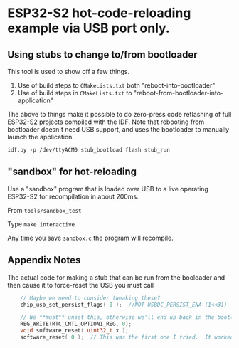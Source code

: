# ESP32-S2 hot-code-reloading example via USB port only.

## Using stubs to change to/from bootloader

This tool is used to show off a few things.
1) Use of build steps to `CMakeLists.txt` both "reboot-into-bootloader"
2) Use of build steps in `CMakeLists.txt` to "reboot-from-bootloader-into-application"

The above to things make it possible to do zero-press code reflashing of full ESP32-S2 projects compiled with the IDF.  Note that rebooting from bootloader doesn't need USB support, and uses the bootloader to manually launch the application.

```
idf.py -p /dev/ttyACM0 stub_bootload flash stub_run
```

## "sandbox" for hot-reloading

Use a "sandbox" program that is loaded over USB to a live operating ESP32-S2 for recompilation in about 200ms.  

From `tools/sandbox_test`

Type `make interactive`

Any time you save `sandbox.c` the program will recompile.


## Appendix Notes

The actual code for making a stub that can be run from the booloader and then cause it to force-reset the USB you must call 

```c
	// Maybe we need to consider tweaking these?
	chip_usb_set_persist_flags( 0 );  //NOT USBDC_PERSIST_ENA (1<<31)

	// We **must** unset this, otherwise we'll end up back in the bootloader.
	REG_WRITE(RTC_CNTL_OPTION1_REG, 0);
	void software_reset( uint32_t x );
	software_reset( 0 );  // This was the first one I tried.  It worked.
```


